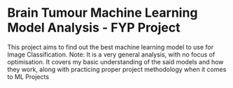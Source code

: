 
#  Brain Tumour Machine Learning Model Analysis - FYP Project

This project aims to find out the best machine learning model to use for Image Classification. Note: It is a very general analysis, with no focus of optimisation.  It covers my basic understanding of the said models and how they work, along with practicing proper project methodology when it comes to ML Projects 
